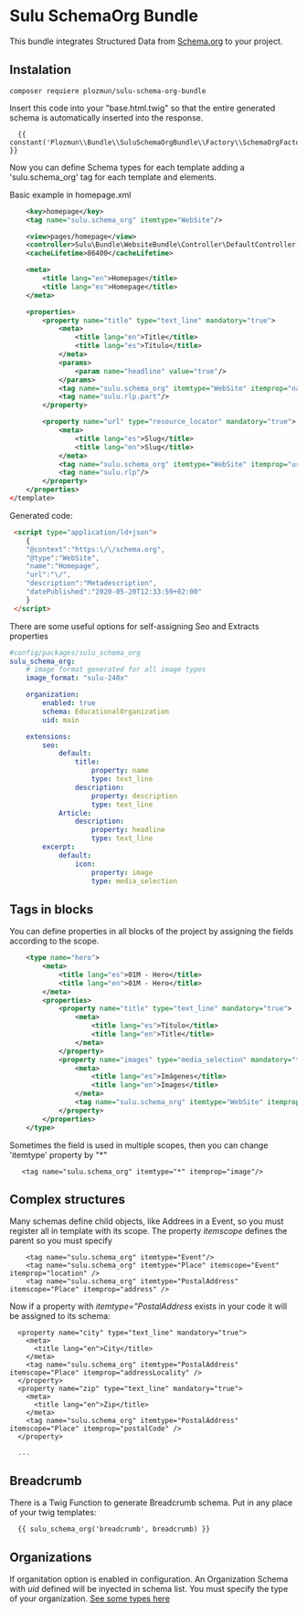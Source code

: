 # Sulu SchemaOrg Bundle

This bundle integrates Structured Data from [Schema.org](https://schema.org/) to your project.

## Instalation

```shell script
composer requiere plozmun/sulu-schema-org-bundle
```

Insert this code into your "base.html.twig" so that the entire generated schema is automatically inserted into the response.
```
  {{ constant('Plozmun\\Bundle\\SuluSchemaOrgBundle\\Factory\\SchemaOrgFactory::TWIG_KEY')|raw }}
```

Now you can define Schema types for each template adding a 'sulu.schema_org' tag for each template and elements.

Basic example in homepage.xml

```xml
    <key>homepage</key>
    <tag name="sulu.schema_org" itemtype="WebSite"/>

    <view>pages/homepage</view>
    <controller>Sulu\Bundle\WebsiteBundle\Controller\DefaultController::indexAction</controller>
    <cacheLifetime>86400</cacheLifetime>

    <meta>
        <title lang="en">Homepage</title>
        <title lang="es">Homepage</title>
    </meta>

    <properties>
        <property name="title" type="text_line" mandatory="true">
            <meta>
                <title lang="en">Title</title>
                <title lang="es">Título</title>
            </meta>
            <params>
                <param name="headline" value="true"/>
            </params>
            <tag name="sulu.schema_org" itemtype="WebSite" itemprop="name"/>
            <tag name="sulu.rlp.part"/>
        </property>

        <property name="url" type="resource_locator" mandatory="true">
            <meta>
                <title lang="es">Slug</title>
                <title lang="en">Slug</title>
            </meta>
            <tag name="sulu.schema_org" itemtype="WebSite" itemprop="url"/>
            <tag name="sulu.rlp"/>
        </property>
    </properties>
</template>
```
Generated code:

```html
 <script type="application/ld+json">
    {
    "@context":"https:\/\/schema.org",
    "@type":"WebSite",
    "name":"Homepage",
    "url":"\/",
    "description":"Metadescription",
    "datePublished":"2020-05-20T12:33:59+02:00"
    }
 </script>
```

There are some useful options for self-assigning Seo and Extracts properties

```yaml
#config/packages/sulu_schema_org
sulu_schema_org:
    # image format generated for all image types
    image_format: "sulu-240x"

    organization:
        enabled: true
        schema: EducationalOrganization
        uid: main

    extensions:
        seo:
            default:
                title:
                    property: name
                    type: text_line
                description:
                    property: description
                    type: text_line
            Article:
                description:
                    property: headline
                    type: text_line
        excerpt:
            default:
                icon:
                    property: image
                    type: media_selection
```


## Tags in blocks 

You can define properties in all blocks of the project by assigning the fields according to the scope.

```xml
    <type name="hero">
        <meta>
            <title lang="es">01M - Hero</title>
            <title lang="en">01M - Hero</title>
        </meta>
        <properties>
            <property name="title" type="text_line" mandatory="true">
                <meta>
                    <title lang="es">Título</title>
                    <title lang="en">Title</title>
                </meta>
            </property>
            <property name="images" type="media_selection" mandatory="true" maxOccurs="1">
                <meta>
                    <title lang="es">Imágenes</title>
                    <title lang="en">Images</title>
                </meta>
                <tag name="sulu.schema_org" itemtype="WebSite" itemprop="image"/>
            </property>
        </properties>
    </type>
```

Sometimes the field is used in multiple scopes, then you can change 'itemtype' property by "*"
```shell script
   <tag name="sulu.schema_org" itemtype="*" itemprop="image"/>
```

## Complex structures

Many schemas define child objects, like Addrees in a Event, so you must register all in template with its scope.
The property *itemscope* defines the parent so you must specify
```
    <tag name="sulu.schema_org" itemtype="Event"/>
    <tag name="sulu.schema_org" itemtype="Place" itemscope="Event" itemprop="location" />
    <tag name="sulu.schema_org" itemtype="PostalAddress" itemscope="Place" itemprop="address" />
```


Now if a property with *itemtype="PostalAddress* exists in your code it will be assigned to its schema:
```shell script
  <property name="city" type="text_line" mandatory="true">
    <meta>
      <title lang="en">City</title>
    </meta>
    <tag name="sulu.schema_org" itemtype="PostalAddress" itemscope="Place" itemprop="addressLocality" />
  </property> 
  <property name="zip" type="text_line" mandatory="true">
    <meta>
      <title lang="en">Zip</title>
    </meta>
    <tag name="sulu.schema_org" itemtype="PostalAddress" itemscope="Place" itemprop="postalCode" />
  </property>
 
  ...
```

## Breadcrumb 

There is a Twig Function to generate Breadcrumb schema. Put in any place of your twig templates:

```shell script
  {{ sulu_schema_org('breadcrumb', breadcrumb) }}
```

## Organizations

If organitation option is enabled in configuration. An Organization Schema with *uid* defined will be inyected in schema list.
You must specify the type of your organization. [See some types here](https://schema.org/Organization#subtypes)
